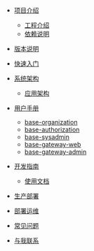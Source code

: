 * [项目介绍](baseapp/README.md)
    * [工程介绍](baseapp/introduction/README.md)
    * [依赖说明](baseapp/introduction/dependencies.md)

* [版本说明](baseapp/VERSONS.md)

* [快速入门](baseapp/QUICKSTART.md)

* [系统架构](baseapp/architecture/README.md)
  * [应用架构](baseapp/architecture/APPLICATION.md)

* [用户手册](baseapp/manual/README.md)
  - [base-organization]()
  - [base-authorization]()
  - [base-sysadmin]()
  - [base-gateway-web]()
  - [base-gateway-admin]()

* [开发指南](baseapp/develop/README.md)
  - [使用文档]()

* [生产部署]()

* [部署运维](baseapp/deploy.md)

* [常见问题](baseapp/QUESTION.md)

* [与我联系](CONTACT.md)
